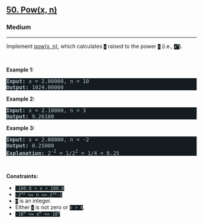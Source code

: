 <h2><a href="https://leetcode.com/problems/powx-n/">50. Pow(x, n)</a></h2><h3>Medium</h3><hr><div><p>Implement <a href="http://www.cplusplus.com/reference/valarray/pow/" target="_blank" style="transition-property: -border-bottom-color !important; --link-color: rgb(161, 178, 190) !important; --link-color-hover: rgb(180, 193, 203) !important; --link-color-active: rgb(158, 175, 188) !important; --visited-color: rgb(160, 117, 234) !important; --visited-color-hover: rgb(179, 144, 238) !important; --visited-color-active: rgb(157, 113, 234) !important; border-top-color: rgb(92, 119, 133) !important; border-right-color: rgb(92, 119, 133) !important; border-left-color: rgb(92, 119, 133) !important;">pow(x, n)</a>, which calculates <code style="background-color: rgb(20, 28, 32) !important; color: rgb(183, 198, 205) !important;">x</code> raised to the power <code style="background-color: rgb(20, 28, 32) !important; color: rgb(183, 198, 205) !important;">n</code> (i.e., <code style="background-color: rgb(20, 28, 32) !important; color: rgb(183, 198, 205) !important;">x<sup>n</sup></code>).</p>

<p>&nbsp;</p>
<p><strong class="example">Example 1:</strong></p>

<pre style="background-color: rgb(20, 28, 32) !important; color: rgb(182, 198, 206) !important;"><strong>Input:</strong> x = 2.00000, n = 10
<strong>Output:</strong> 1024.00000
</pre>

<p><strong class="example">Example 2:</strong></p>

<pre style="background-color: rgb(20, 28, 32) !important; color: rgb(182, 198, 206) !important;"><strong>Input:</strong> x = 2.10000, n = 3
<strong>Output:</strong> 9.26100
</pre>

<p><strong class="example">Example 3:</strong></p>

<pre style="background-color: rgb(20, 28, 32) !important; color: rgb(182, 198, 206) !important;"><strong>Input:</strong> x = 2.00000, n = -2
<strong>Output:</strong> 0.25000
<strong>Explanation:</strong> 2<sup>-2</sup> = 1/2<sup>2</sup> = 1/4 = 0.25
</pre>

<p>&nbsp;</p>
<p><strong>Constraints:</strong></p>

<ul>
	<li><code style="background-color: rgb(20, 28, 32) !important; color: rgb(183, 198, 205) !important;">-100.0 &lt; x &lt; 100.0</code></li>
	<li><code style="background-color: rgb(20, 28, 32) !important; color: rgb(183, 198, 205) !important;">-2<sup>31</sup> &lt;= n &lt;= 2<sup>31</sup>-1</code></li>
	<li><code style="background-color: rgb(20, 28, 32) !important; color: rgb(183, 198, 205) !important;">n</code> is an integer.</li>
	<li>Either <code style="background-color: rgb(20, 28, 32) !important; color: rgb(183, 198, 205) !important;">x</code> is not zero or <code style="background-color: rgb(20, 28, 32) !important; color: rgb(183, 198, 205) !important;">n &gt; 0</code>.</li>
	<li><code style="background-color: rgb(20, 28, 32) !important; color: rgb(183, 198, 205) !important;">-10<sup>4</sup> &lt;= x<sup>n</sup> &lt;= 10<sup>4</sup></code></li>
</ul>
</div>